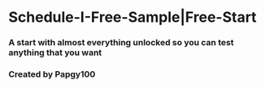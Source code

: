 # Schedule-I-Free-Sample|Free-Start
### A start with almost everything unlocked so you can test anything that you want

### Created by Papgy100
